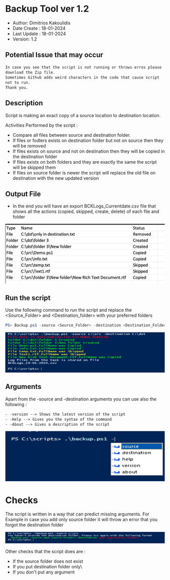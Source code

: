 # Backup Tool ver 1.2


 - Author: Dimitrios Kakoulidis
 - Date Create : 18-01-2024
 - Last Update : 18-01-2024
 - Version: 1.2

## Potential Issue that may occur
```
In case you see that the script is not running or throws erros please download the Zip file.
Sometimes Github adds weird characters in the code that cause script not to run.
Thank you.
```

 ## Description 
   Script is making an exact copy of a source location to destination location.

  Activities Performed by the script :
   - Compare all files between source and destination folder. 
   - If files or fodlers exists on destination folder but not on source then they will be removed
   - If files exists on source and not on destination then they will be copied in the destination folder
   - If files exists on both folders and they are exactly the same the script will be skipped them
   - If files on source folder is newer the script will replace the old file on destination with the new updated version
  
 ## Output File
   - In the end you will have an export BCKLogs_Currentdate.csv file that shows all the actions (copied, skipped, create, delete) of each file and folder


 ![Alt text](/screenshots/report.png?raw=true "CSV Export")


 ## Run the script
 
   Use the following command to run the script and replace the <Source_Folder> and <Destination_folder> with your preferred folders
```powershell
PS> Backup.ps1 -source <Source_Folder> -destination <Destination_Folder>
```
   ![Alt text](/screenshots/Output.png?raw=true "Console Output")

## Arguments
Apart from the -source and -destination arguments you can use also the following :
```
- -version --> Shows the latest version of the script
- -Help --> Gives you the syntax of the command
- -About --> Gives a description of the script
```

 ![Alt text](/screenshots/triggers.png?raw=true "Arguments")

# Checks


The script is written in a way that can predict missing arguments. For Example in case you add only source folder it will throw an error that you forgot the destination folder

 ![Alt text](/screenshots/no_dest_folder.png?raw=true "Error")

 Other checks that the script does are :
  -  If the source folder does not exist
  -  If you put destination folder only\
  -  If you don't put any argument

